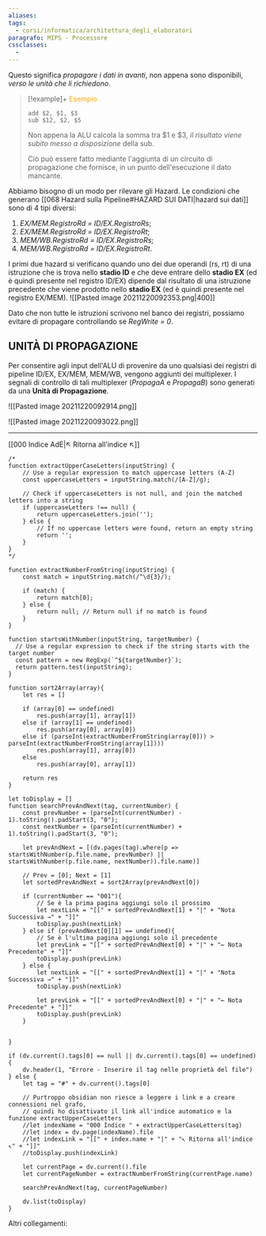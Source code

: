 ```yaml
---
aliases: 
tags:
  - corsi/informatica/architettura_degli_elaboratori
paragrafo: MIPS - Processore
cssclasses:
  - 
---
```

Questo significa *propagare i dati in avanti*, non appena sono disponibili, *verso le unità che li richiedono*.

> [!example]+ <font color="orange">Esempio</font>
>```
>add $2, $1, $3
>sub $12, $2, $5
>```
>Non appena la ALU calcola la somma tra $1 e $3, *il risultato viene subito messo a disposizione* della sub.
>
>Ciò può essere fatto mediante l'aggiunta di un circuito di propagazione che fornisce, in un punto dell'esecuzione il dato mancante.

Abbiamo bisogno di un modo per rilevare gli Hazard.
Le condizioni che generano [[068 Hazard sulla Pipeline#HAZARD SUI DATI|hazard sui dati]] sono di 4 tipi diversi:
1. *EX/MEM.RegistroRd = ID/EX.RegistroRs*;
2. *EX/MEM.RegistroRd = ID/EX.RegistroRt*;
3. *MEM/WB.RegistroRd = ID/EX.RegistroRs*;
4. *MEM/WB.RegistroRd = ID/EX.RegistroRt*.

I primi due hazard si verificano quando uno dei due operandi (rs, rt) di una istruzione che is trova nello **stadio ID** e che deve entrare dello **stadio EX** (ed è quindi presente nel registro ID/EX) dipende dal risultato di una istruzione precedente che viene prodotto nello **stadio EX** (ed è quindi presente nel registro EX/MEM).
![[Pasted image 20211220092353.png|400]]

Dato che non tutte le istruzioni scrivono nel banco dei registri, possiamo evitare di propagare controllando se *RegWrite = 0*.

## UNITÀ DI PROPAGAZIONE

Per consentire agli input dell'ALU di provenire da uno qualsiasi dei registri di pipeline ID/EX, EX/MEM, MEM/WB, vengono aggiunti dei multiplexer. I segnali di controllo di tali multiplexer (*PropagaA* e *PropagaB*) sono generati da una **Unità di Propagazione**.

![[Pasted image 20211220092914.png]]

![[Pasted image 20211220093022.png]]


___
[[000 Indice AdE|↖ Ritorna all'indice ↖]]

```dataviewjs
/*
function extractUpperCaseLetters(inputString) {
	// Use a regular expression to match uppercase letters (A-Z)
	const uppercaseLetters = inputString.match(/[A-Z]/g);
	
	// Check if uppercaseLetters is not null, and join the matched letters into a string
	if (uppercaseLetters !== null) {
		return uppercaseLetters.join('');
	} else {
	    // If no uppercase letters were found, return an empty string
	    return '';
	}
}
*/

function extractNumberFromString(inputString) {
	const match = inputString.match(/^\d{3}/);
	
	if (match) {
		return match[0];
	} else {
		return null; // Return null if no match is found
	}
}

function startsWithNumber(inputString, targetNumber) {
  // Use a regular expression to check if the string starts with the target number
  const pattern = new RegExp(`^${targetNumber}`);
  return pattern.test(inputString);
}

function sort2Array(array){
	let res = []
	
	if (array[0] == undefined)
		res.push(array[1], array[1])
	else if (array[1] == undefined)
		res.push(array[0], array[0])
	else if (parseInt(extractNumberFromString(array[0])) > parseInt(extractNumberFromString(array[1])))
		res.push(array[1], array[0])
	else
		res.push(array[0], array[1])
	
	return res
}

let toDisplay = []
function searchPrevAndNext(tag, currentNumber) {
	const prevNumber = (parseInt(currentNumber) - 1).toString().padStart(3, "0");
	const nextNumber = (parseInt(currentNumber) + 1).toString().padStart(3, "0");
	
	let prevAndNext = [(dv.pages(tag).where(p => startsWithNumber(p.file.name, prevNumber) || startsWithNumber(p.file.name, nextNumber)).file.name)]
	
	// Prev = [0]; Next = [1]
	let sortedPrevAndNext = sort2Array(prevAndNext[0])
	
	if (currentNumber == "001"){ 
		// Se è la prima pagina aggiungi solo il prossimo
		let nextLink = "[[" + sortedPrevAndNext[1] + "|" + "Nota Successiva →" + "]]"
		toDisplay.push(nextLink)
	} else if (prevAndNext[0][1] == undefined){
		// Se è l'ultima pagina aggiungi solo il precedente
		let prevLink = "[[" + sortedPrevAndNext[0] + "|" + "← Nota Precedente" + "]]"
		toDisplay.push(prevLink)
	} else {
		let nextLink = "[[" + sortedPrevAndNext[1] + "|" + "Nota Successiva →" + "]]"
		toDisplay.push(nextLink)
		
		let prevLink = "[[" + sortedPrevAndNext[0] + "|" + "← Nota Precedente" + "]]"
		toDisplay.push(prevLink)
	}
	
	
}

if (dv.current().tags[0] == null || dv.current().tags[0] == undefined){
	dv.header(1, "Errore - Inserire il tag nelle proprietà del file")
} else {
	let tag = "#" + dv.current().tags[0]

	// Purtroppo obsidian non riesce a leggere i link e a creare connessioni nel grafo,
	// quindi ho disattivato il link all'indice automatico e la funzione extractUpperCaseLetters
	//let indexName = "000 Indice " + extractUpperCaseLetters(tag)
	//let index = dv.page(indexName).file
	//let indexLink = "[[" + index.name + "|" + "↖ Ritorna all'indice ↖" + "]]"
	//toDisplay.push(indexLink)
	
	let currentPage = dv.current().file
	let currentPageNumber = extractNumberFromString(currentPage.name)
	
	searchPrevAndNext(tag, currentPageNumber)
	
	dv.list(toDisplay)
}
```

Altri collegamenti: 